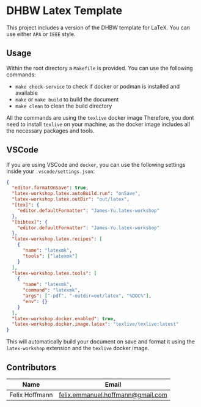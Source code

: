 # DHBW Latex Template

This project includes a version of the DHBW template for LaTeX. You can use either `APA` or `IEEE` style.

## Usage

Within the root directory a `Makefile` is provided. You can use the following commands:

- `make check-service` to check if docker or podman is installed and available
- `make` or `make build` to build the document
- `make clean` to clean the build directory

All the commands are using the `texlive` docker image Therefore, you dont need to install `texlive` on your machine, as
the docker image includes all the necessary packages and tools.

## VSCode

If you are using VSCode and `docker`, you can use the following settings inside your `.vscode/settings.json`:

```json
{
  "editor.formatOnSave": true,
  "latex-workshop.latex.autoBuild.run": "onSave",
  "latex-workshop.latex.outDir": "out/latex",
  "[tex]": {
    "editor.defaultFormatter": "James-Yu.latex-workshop"
  },
  "[bibtex]": {
    "editor.defaultFormatter": "James-Yu.latex-workshop"
  },
  "latex-workshop.latex.recipes": [
    {
      "name": "latexmk",
      "tools": ["latexmk"]
    }
  ],
  "latex-workshop.latex.tools": [
    {
      "name": "latexmk",
      "command": "latexmk",
      "args": ["-pdf", "-outdir=out/latex", "%DOC%"],
      "env": {}
    }
  ],
  "latex-workshop.docker.enabled": true,
  "latex-workshop.docker.image.latex": "texlive/texlive:latest"
}
```

This will automatically build your document on save and format it using the `latex-workshop` extension and the `texlive`
docker image.

## Contributors

| Name           | Email                                                                         |
| -------------- | ----------------------------------------------------------------------------- |
| Felix Hoffmann | [felix.emmanuel.hoffmann@gmail.com](mailto:felix.emmanuel.hoffmann@gmail.com) |
